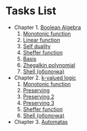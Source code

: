 # Tasks List

* Chapter 1. [Boolean Algebra](./ch-p2.md)
    1. [Monotonic function](./ch-p2-1.md)
    2. [Linear function](./ch-p2-2.md)
    3. [Self duality](./ch-p2-3.md)
    4. [Sheffer function](./ch-p2-4.md)
    5. [Basis](./ch-p2-5.md)
    6. [Zhegalkin polynomial](./ch-p2-6.md)
    7. [Shell (оболочка)](./ch-p2-7.md)
* Chapter 2. [k-valued logic](./ch-pk.md)
    1. [Monotonic function](./ch-pk-1.md)
    2. [Preserving](./ch-pk-2.md)
    3. [Preserving 2](./ch-pk-3.md)
    4. [Preserving 3](./ch-pk-4.md)
    5. [Sheffer function](./ch-pk-5.md)
    6. [Shell (оболочка)](./ch-pk-6.md)
* Chapter 3. [Automatas]()